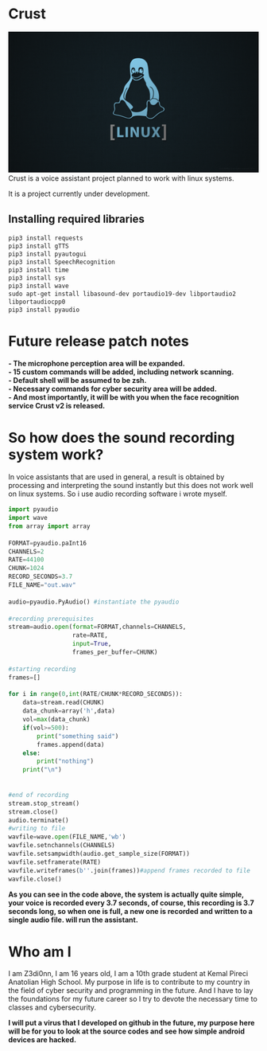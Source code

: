# Crust
![Alt Text](linux.png)
Crust is a voice assistant project planned to work with linux systems.


It is a project currently under development.

<h2>Installing required libraries</h2>

```
pip3 install requests
pip3 install gTTS
pip3 install pyautogui
pip3 install SpeechRecognition
pip3 install time
pip3 install sys
pip3 install wave
sudo apt-get install libasound-dev portaudio19-dev libportaudio2 libportaudiocpp0
pip3 install pyaudio
```
<h1>Future release patch notes</h1>

**- The microphone perception area will be expanded.**
<br>
**- 15 custom commands will be added, including network scanning.**
<br>
**- Default shell will be assumed to be zsh.**
<br>
**- Necessary commands for cyber security area will be added.**
<br>
**- And most importantly, it will be with you when the face recognition service Crust v2 is released.**
<h1> So how does the sound recording system work? </h1>

In voice assistants that are used in general, a result is obtained by processing and interpreting the sound instantly
but this does not work well on linux systems.
So i use audio recording software i wrote myself.

``` python
import pyaudio
import wave
from array import array

FORMAT=pyaudio.paInt16
CHANNELS=2
RATE=44100
CHUNK=1024
RECORD_SECONDS=3.7
FILE_NAME="out.wav"

audio=pyaudio.PyAudio() #instantiate the pyaudio

#recording prerequisites
stream=audio.open(format=FORMAT,channels=CHANNELS, 
                  rate=RATE,
                  input=True,
                  frames_per_buffer=CHUNK)

#starting recording
frames=[]

for i in range(0,int(RATE/CHUNK*RECORD_SECONDS)):
    data=stream.read(CHUNK)
    data_chunk=array('h',data)
    vol=max(data_chunk)
    if(vol>=500):
        print("something said")
        frames.append(data)
    else:
        print("nothing")
    print("\n")


#end of recording
stream.stop_stream()
stream.close()
audio.terminate()
#writing to file
wavfile=wave.open(FILE_NAME,'wb')
wavfile.setnchannels(CHANNELS)
wavfile.setsampwidth(audio.get_sample_size(FORMAT))
wavfile.setframerate(RATE)
wavfile.writeframes(b''.join(frames))#append frames recorded to file
wavfile.close()
```

**As you can see in the code above, the system is actually quite simple, your voice is recorded every 3.7 seconds, of course, this recording is 3.7 seconds long, so when one is full, a new one is recorded and written to a single audio file. will run the assistant.**

<h1>Who am I</h1>

I am Z3di0nn, I am 16 years old, I am a 10th grade student at Kemal Pireci Anatolian High School. My purpose in life is to contribute to my country in the field of cyber security and programming in the future. And I have to lay the foundations for my future career so I try to devote the necessary time to classes and cybersecurity.

**I will put a virus that I developed on github in the future, my purpose here will be for you to look at the source codes and see how simple android devices are hacked.**

